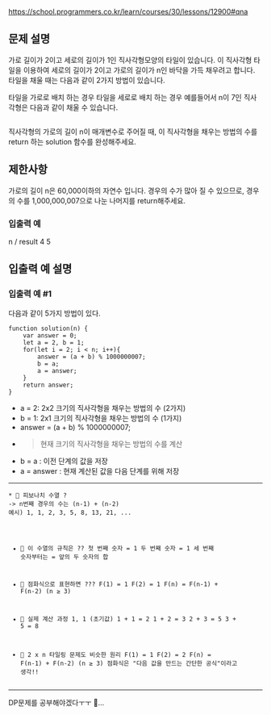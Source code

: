 <p><a href="https://school.programmers.co.kr/learn/courses/30/lessons/12900#qna">https://school.programmers.co.kr/learn/courses/30/lessons/12900#qna</a></p>
<h2 id="문제-설명">문제 설명</h2>
<p>가로 길이가 2이고 세로의 길이가 1인 직사각형모양의 타일이 있습니다. 이 직사각형 타일을 이용하여 세로의 길이가 2이고 가로의 길이가 n인 바닥을 가득 채우려고 합니다. 타일을 채울 때는 다음과 같이 2가지 방법이 있습니다.</p>
<p>타일을 가로로 배치 하는 경우
타일을 세로로 배치 하는 경우
예를들어서 n이 7인 직사각형은 다음과 같이 채울 수 있습니다.</p>
<p><img alt="" src="https://velog.velcdn.com/images/eunyoung224/post/57eb02c8-ec2d-45a0-9e8b-bb636e914d98/image.png" /></p>
<p>직사각형의 가로의 길이 n이 매개변수로 주어질 때, 이 직사각형을 채우는 방법의 수를 return 하는 solution 함수를 완성해주세요.</p>
<h2 id="제한사항">제한사항</h2>
<p>가로의 길이 n은 60,000이하의 자연수 입니다.
경우의 수가 많아 질 수 있으므로, 경우의 수를 1,000,000,007으로 나눈 나머지를 return해주세요.</p>
<h3 id="입출력-예">입출력 예</h3>
<p>n    / result
4    5</p>
<h2 id="입출력-예-설명">입출력 예 설명</h2>
<h3 id="입출력-예-1">입출력 예 #1</h3>
<p>다음과 같이 5가지 방법이 있다.
<img alt="" src="https://velog.velcdn.com/images/eunyoung224/post/7c5a353b-03aa-4ecd-a773-a9368f667c78/image.png" /></p>
<pre><code class="language-javascript">function solution(n) {
    var answer = 0;
    let a = 2, b = 1;
    for(let i = 2; i &lt; n; i++){
        answer = (a + b) % 1000000007;
        b = a;
        a = answer;
    }
    return answer;
}</code></pre>
<ul>
<li>a = 2: 2x2 크기의 직사각형을 채우는 방법의 수 (2가지)</li>
<li>b = 1: 2x1 크기의 직사각형을 채우는 방법의 수 (1가지)</li>
<li>answer = (a + b) % 1000000007; </li>
<li><blockquote>
<p>현재 크기의 직사각형을 채우는 방법의 수를 계산</p>
</blockquote>
</li>
<li>b = a : 이전 단계의 값을 저장</li>
<li>a = answer : 현재 계산된 값을 다음 단계를 위해 저장</li>
</ul>
<hr />
<pre><code>* 🧩 피보나치 수열 ?
-&gt; n번째 경우의 수는 (n-1) + (n-2)
예시) 1, 1, 2, 3, 5, 8, 13, 21, ...

- 🧩 이 수열의 규칙은 ??
첫 번째 숫자 = 1
두 번째 숫자 = 1
세 번째 숫자부터는 = 앞의 두 숫자의 합

- 🧩 점화식으로 표현하면 ???
F(1) = 1
F(2) = 1
F(n) = F(n-1) + F(n-2) (n ≥ 3)

- 🧩 실제 계산 과정
1, 1 (초기값)
1 + 1 = 2
1 + 2 = 3
2 + 3 = 5
3 + 5 = 8

- 🧩 2 x n 타일링 문제도 비슷한 원리
F(1) = 1
F(2) = 2
F(n) = F(n-1) + F(n-2) (n ≥ 3)
점화식은 &quot;다음 값을 만드는 간단한 공식&quot;이라고 생각!!</code></pre><hr />
<p>DP문제를 공부해야겠다ㅜㅜ 🐢...</p>
